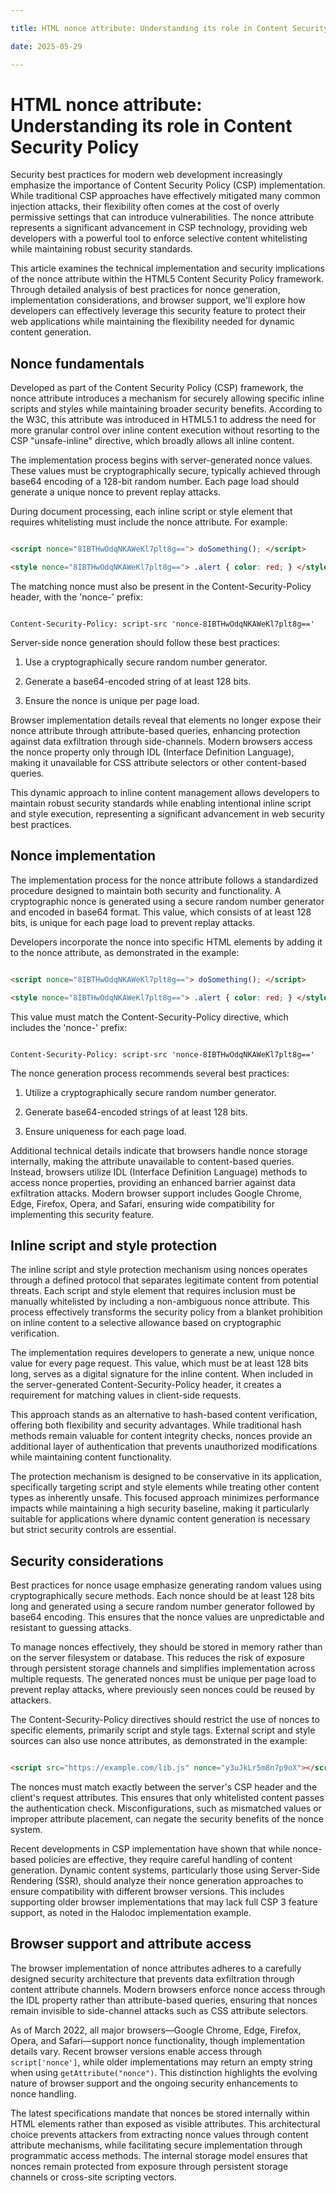 ```yaml
---

title: HTML nonce attribute: Understanding its role in Content Security Policy

date: 2025-05-29

---
```



# HTML nonce attribute: Understanding its role in Content Security Policy

Security best practices for modern web development increasingly emphasize the importance of Content Security Policy (CSP) implementation. While traditional CSP approaches have effectively mitigated many common injection attacks, their flexibility often comes at the cost of overly permissive settings that can introduce vulnerabilities. The nonce attribute represents a significant advancement in CSP technology, providing web developers with a powerful tool to enforce selective content whitelisting while maintaining robust security standards.

This article examines the technical implementation and security implications of the nonce attribute within the HTML5 Content Security Policy framework. Through detailed analysis of best practices for nonce generation, implementation considerations, and browser support, we'll explore how developers can effectively leverage this security feature to protect their web applications while maintaining the flexibility needed for dynamic content generation.


## Nonce fundamentals

Developed as part of the Content Security Policy (CSP) framework, the nonce attribute introduces a mechanism for securely allowing specific inline scripts and styles while maintaining broader security benefits. According to the W3C, this attribute was introduced in HTML5.1 to address the need for more granular control over inline content execution without resorting to the CSP "unsafe-inline" directive, which broadly allows all inline content.

The implementation process begins with server-generated nonce values. These values must be cryptographically secure, typically achieved through base64 encoding of a 128-bit random number. Each page load should generate a unique nonce to prevent replay attacks. 

During document processing, each inline script or style element that requires whitelisting must include the nonce attribute. For example:

```html

<script nonce="8IBTHwOdqNKAWeKl7plt8g=="> doSomething(); </script>

<style nonce="8IBTHwOdqNKAWeKl7plt8g=="> .alert { color: red; } </style>

```

The matching nonce must also be present in the Content-Security-Policy header, with the 'nonce-' prefix:

```plaintext

Content-Security-Policy: script-src 'nonce-8IBTHwOdqNKAWeKl7plt8g=='

```

Server-side nonce generation should follow these best practices:

1. Use a cryptographically secure random number generator.

2. Generate a base64-encoded string of at least 128 bits.

3. Ensure the nonce is unique per page load.

Browser implementation details reveal that elements no longer expose their nonce attribute through attribute-based queries, enhancing protection against data exfiltration through side-channels. Modern browsers access the nonce property only through IDL (Interface Definition Language), making it unavailable for CSS attribute selectors or other content-based queries.

This dynamic approach to inline content management allows developers to maintain robust security standards while enabling intentional inline script and style execution, representing a significant advancement in web security best practices.


## Nonce implementation

The implementation process for the nonce attribute follows a standardized procedure designed to maintain both security and functionality. A cryptographic nonce is generated using a secure random number generator and encoded in base64 format. This value, which consists of at least 128 bits, is unique for each page load to prevent replay attacks.

Developers incorporate the nonce into specific HTML elements by adding it to the nonce attribute, as demonstrated in the example:

```html

<script nonce="8IBTHwOdqNKAWeKl7plt8g=="> doSomething(); </script>

<style nonce="8IBTHwOdqNKAWeKl7plt8g=="> .alert { color: red; } </style>

```

This value must match the Content-Security-Policy directive, which includes the 'nonce-' prefix:

```plaintext

Content-Security-Policy: script-src 'nonce-8IBTHwOdqNKAWeKl7plt8g=='

```

The nonce generation process recommends several best practices:

1. Utilize a cryptographically secure random number generator.

2. Generate base64-encoded strings of at least 128 bits.

3. Ensure uniqueness for each page load.

Additional technical details indicate that browsers handle nonce storage internally, making the attribute unavailable to content-based queries. Instead, browsers utilize IDL (Interface Definition Language) methods to access nonce properties, providing an enhanced barrier against data exfiltration attacks. Modern browser support includes Google Chrome, Edge, Firefox, Opera, and Safari, ensuring wide compatibility for implementing this security feature.


## Inline script and style protection

The inline script and style protection mechanism using nonces operates through a defined protocol that separates legitimate content from potential threats. Each script and style element that requires inclusion must be manually whitelisted by including a non-ambiguous nonce attribute. This process effectively transforms the security policy from a blanket prohibition on inline content to a selective allowance based on cryptographic verification.

The implementation requires developers to generate a new, unique nonce value for every page request. This value, which must be at least 128 bits long, serves as a digital signature for the inline content. When included in the server-generated Content-Security-Policy header, it creates a requirement for matching values in client-side requests.

This approach stands as an alternative to hash-based content verification, offering both flexibility and security advantages. While traditional hash methods remain valuable for content integrity checks, nonces provide an additional layer of authentication that prevents unauthorized modifications while maintaining content functionality.

The protection mechanism is designed to be conservative in its application, specifically targeting script and style elements while treating other content types as inherently unsafe. This focused approach minimizes performance impacts while maintaining a high security baseline, making it particularly suitable for applications where dynamic content generation is necessary but strict security controls are essential.


## Security considerations

Best practices for nonce usage emphasize generating random values using cryptographically secure methods. Each nonce should be at least 128 bits long and generated using a secure random number generator followed by base64 encoding. This ensures that the nonce values are unpredictable and resistant to guessing attacks.

To manage nonces effectively, they should be stored in memory rather than on the server filesystem or database. This reduces the risk of exposure through persistent storage channels and simplifies implementation across multiple requests. The generated nonces must be unique per page load to prevent replay attacks, where previously seen nonces could be reused by attackers.

The Content-Security-Policy directives should restrict the use of nonces to specific elements, primarily script and style tags. External script and style sources can also use nonce attributes, as demonstrated in the example:

```html

<script src="https://example.com/lib.js" nonce="y3uJkLr5m8n7p9oX"></script>

```

The nonces must match exactly between the server's CSP header and the client's request attributes. This ensures that only whitelisted content passes the authentication check. Misconfigurations, such as mismatched values or improper attribute placement, can negate the security benefits of the nonce system.

Recent developments in CSP implementation have shown that while nonce-based policies are effective, they require careful handling of content generation. Dynamic content systems, particularly those using Server-Side Rendering (SSR), should analyze their nonce generation approaches to ensure compatibility with different browser versions. This includes supporting older browser implementations that may lack full CSP 3 feature support, as noted in the Halodoc implementation example.


## Browser support and attribute access

The browser implementation of nonce attributes adheres to a carefully designed security architecture that prevents data exfiltration through content attribute channels. Modern browsers enforce nonce access through the IDL property rather than attribute-based queries, ensuring that nonces remain invisible to side-channel attacks such as CSS attribute selectors.

As of March 2022, all major browsers—Google Chrome, Edge, Firefox, Opera, and Safari—support nonce functionality, though implementation details vary. Recent browser versions enable access through `script['nonce']`, while older implementations may return an empty string when using `getAttribute("nonce")`. This distinction highlights the evolving nature of browser support and the ongoing security enhancements to nonce handling.

The latest specifications mandate that nonces be stored internally within HTML elements rather than exposed as visible attributes. This architectural choice prevents attackers from extracting nonce values through content attribute mechanisms, while facilitating secure implementation through programmatic access methods. The internal storage model ensures that nonces remain protected from exposure through persistent storage channels or cross-site scripting vectors.

